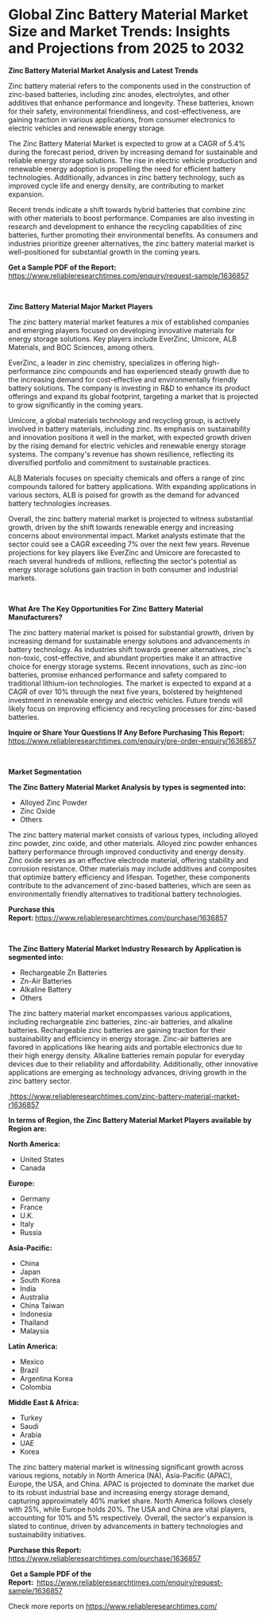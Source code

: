 <p><h1>Global Zinc Battery Material Market Size and Market Trends: Insights and Projections from 2025 to 2032</h1></p><p><strong>Zinc Battery Material Market Analysis and Latest Trends</strong></p>
<p><p>Zinc battery material refers to the components used in the construction of zinc-based batteries, including zinc anodes, electrolytes, and other additives that enhance performance and longevity. These batteries, known for their safety, environmental friendliness, and cost-effectiveness, are gaining traction in various applications, from consumer electronics to electric vehicles and renewable energy storage.</p><p>The Zinc Battery Material Market is expected to grow at a CAGR of 5.4% during the forecast period, driven by increasing demand for sustainable and reliable energy storage solutions. The rise in electric vehicle production and renewable energy adoption is propelling the need for efficient battery technologies. Additionally, advances in zinc battery technology, such as improved cycle life and energy density, are contributing to market expansion.</p><p>Recent trends indicate a shift towards hybrid batteries that combine zinc with other materials to boost performance. Companies are also investing in research and development to enhance the recycling capabilities of zinc batteries, further promoting their environmental benefits. As consumers and industries prioritize greener alternatives, the zinc battery material market is well-positioned for substantial growth in the coming years.</p></p>
<p><strong>Get a Sample PDF of the Report:&nbsp;</strong> <a href="https://www.reliableresearchtimes.com/enquiry/request-sample/1636857?utm_campaign=2210&utm_medium=2&utm_source=Github&utm_content=ia&utm_term=23032025&utm_id=zinc-battery-material">https://www.reliableresearchtimes.com/enquiry/request-sample/1636857</a></p>
<p>&nbsp;</p>
<p><strong>Zinc Battery Material Major Market Players</strong></p>
<p><p>The zinc battery material market features a mix of established companies and emerging players focused on developing innovative materials for energy storage solutions. Key players include EverZinc, Umicore, ALB Materials, and BOC Sciences, among others.</p><p>EverZinc, a leader in zinc chemistry, specializes in offering high-performance zinc compounds and has experienced steady growth due to the increasing demand for cost-effective and environmentally friendly battery solutions. The company is investing in R&D to enhance its product offerings and expand its global footprint, targeting a market that is projected to grow significantly in the coming years.</p><p>Umicore, a global materials technology and recycling group, is actively involved in battery materials, including zinc. Its emphasis on sustainability and innovation positions it well in the market, with expected growth driven by the rising demand for electric vehicles and renewable energy storage systems. The company's revenue has shown resilience, reflecting its diversified portfolio and commitment to sustainable practices.</p><p>ALB Materials focuses on specialty chemicals and offers a range of zinc compounds tailored for battery applications. With expanding applications in various sectors, ALB is poised for growth as the demand for advanced battery technologies increases.</p><p>Overall, the zinc battery material market is projected to witness substantial growth, driven by the shift towards renewable energy and increasing concerns about environmental impact. Market analysts estimate that the sector could see a CAGR exceeding 7% over the next few years. Revenue projections for key players like EverZinc and Umicore are forecasted to reach several hundreds of millions, reflecting the sector's potential as energy storage solutions gain traction in both consumer and industrial markets.</p></p>
<p>&nbsp;</p>
<p><strong>What Are The Key Opportunities For Zinc Battery Material Manufacturers?</strong></p>
<p><p>The zinc battery material market is poised for substantial growth, driven by increasing demand for sustainable energy solutions and advancements in battery technology. As industries shift towards greener alternatives, zinc's non-toxic, cost-effective, and abundant properties make it an attractive choice for energy storage systems. Recent innovations, such as zinc-ion batteries, promise enhanced performance and safety compared to traditional lithium-ion technologies. The market is expected to expand at a CAGR of over 10% through the next five years, bolstered by heightened investment in renewable energy and electric vehicles. Future trends will likely focus on improving efficiency and recycling processes for zinc-based batteries.</p></p>
<p><strong>Inquire or Share Your Questions If Any Before Purchasing This Report:</strong> <a href="https://www.reliableresearchtimes.com/enquiry/pre-order-enquiry/1636857?utm_campaign=2210&utm_medium=2&utm_source=Github&utm_content=ia&utm_term=23032025&utm_id=zinc-battery-material">https://www.reliableresearchtimes.com/enquiry/pre-order-enquiry/1636857</a></p>
<p>&nbsp;</p>
<p><strong>Market Segmentation</strong></p>
<p><strong>The Zinc Battery Material Market Analysis by types is segmented into:</strong></p>
<p><ul><li>Alloyed Zinc Powder</li><li>Zinc Oxide</li><li>Others</li></ul></p>
<p><p>The zinc battery material market consists of various types, including alloyed zinc powder, zinc oxide, and other materials. Alloyed zinc powder enhances battery performance through improved conductivity and energy density. Zinc oxide serves as an effective electrode material, offering stability and corrosion resistance. Other materials may include additives and composites that optimize battery efficiency and lifespan. Together, these components contribute to the advancement of zinc-based batteries, which are seen as environmentally friendly alternatives to traditional battery technologies.</p></p>
<p><strong>Purchase this Report:&nbsp;</strong><a href="https://www.reliableresearchtimes.com/purchase/1636857?utm_campaign=2210&utm_medium=2&utm_source=Github&utm_content=ia&utm_term=23032025&utm_id=zinc-battery-material">https://www.reliableresearchtimes.com/purchase/1636857</a></p>
<p>&nbsp;</p>
<p><strong>The Zinc Battery Material Market Industry Research by Application is segmented into:</strong></p>
<p><ul><li>Rechargeable Zn Batteries</li><li>Zn-Air Batteries</li><li>Alkaline Battery</li><li>Others</li></ul></p>
<p><p>The zinc battery material market encompasses various applications, including rechargeable zinc batteries, zinc-air batteries, and alkaline batteries. Rechargeable zinc batteries are gaining traction for their sustainability and efficiency in energy storage. Zinc-air batteries are favored in applications like hearing aids and portable electronics due to their high energy density. Alkaline batteries remain popular for everyday devices due to their reliability and affordability. Additionally, other innovative applications are emerging as technology advances, driving growth in the zinc battery sector.</p></p>
<p><a href="https://www.reliableresearchtimes.com/zinc-battery-material-market-r1636857?utm_campaign=2210&utm_medium=2&utm_source=Github&utm_content=ia&utm_term=23032025&utm_id=zinc-battery-material">&nbsp;https://www.reliableresearchtimes.com/zinc-battery-material-market-r1636857</a></p>
<p><strong>In terms of Region, the Zinc Battery Material Market Players available by Region are:</strong></p>
<p>
    <p> <strong> North America: </strong>
        <ul>
            <li>United States</li>
            <li>Canada</li>
        </ul>
        </p> 
    <p> <strong> Europe: </strong>
        <ul>
            <li>Germany</li>
            <li>France</li>
            <li>U.K.</li>
            <li>Italy</li>
            <li>Russia</li>
        </ul>
        </p> 
    <p> <strong> Asia-Pacific: </strong>
        <ul>
            <li>China</li>
            <li>Japan</li>
            <li>South Korea</li>
            <li>India</li>
            <li>Australia</li>
            <li>China Taiwan</li>
            <li>Indonesia</li>
            <li>Thailand</li>
            <li>Malaysia</li>
        </ul>
        </p> 
    <p> <strong> Latin America: </strong>
        <ul>
            <li>Mexico</li>
            <li>Brazil</li>
            <li>Argentina Korea</li>
            <li>Colombia</li>
        </ul>
        </p> 
    <p> <strong> Middle East & Africa: </strong>
        <ul>
            <li>Turkey</li>
            <li>Saudi</li>
            <li>Arabia</li>
            <li>UAE</li>
            <li>Korea</li>
        </ul>
    </p>
    </p>
<p><p>The zinc battery material market is witnessing significant growth across various regions, notably in North America (NA), Asia-Pacific (APAC), Europe, the USA, and China. APAC is projected to dominate the market due to its robust industrial base and increasing energy storage demand, capturing approximately 40% market share. North America follows closely with 25%, while Europe holds 20%. The USA and China are vital players, accounting for 10% and 5% respectively. Overall, the sector's expansion is slated to continue, driven by advancements in battery technologies and sustainability initiatives.</p></p>
<p><strong>Purchase this Report: </strong><a href="https://www.reliableresearchtimes.com/purchase/1636857?utm_campaign=2210&utm_medium=2&utm_source=Github&utm_content=ia&utm_term=23032025&utm_id=zinc-battery-material">https://www.reliableresearchtimes.com/purchase/1636857</a></p>
<p>&nbsp;<strong>Get a Sample PDF of the Report:&nbsp;&nbsp;</strong><a href="https://www.reliableresearchtimes.com/enquiry/request-sample/1636857?utm_campaign=2210&utm_medium=2&utm_source=Github&utm_content=ia&utm_term=23032025&utm_id=zinc-battery-material">https://www.reliableresearchtimes.com/enquiry/request-sample/1636857</a></p>
<p><strong></strong></p>
<p>Check more reports on <a href="https://www.reliableresearchtimes.com/?utm_campaign=2210&utm_medium=2&utm_source=Github&utm_content=ia&utm_term=23032025&utm_id=zinc-battery-material">https://www.reliableresearchtimes.com/</a></p>